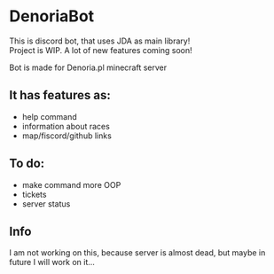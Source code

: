 # DenoriaBot
This is discord bot, that uses JDA as main library!<br>
Project is WIP. A lot of new features coming soon!

Bot is made for Denoria.pl minecraft server
## It has features as:
- help command
- information about races<br>
- map/fiscord/github links<br>

## To do:
- make command more OOP
- tickets
- server status

## Info
I am not working on this, because server is almost dead, but maybe in future I will work on it...
